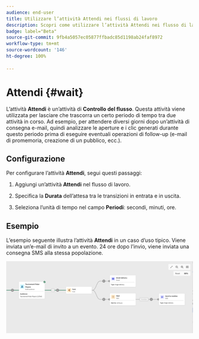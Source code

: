 ```yaml
---
audience: end-user
title: Utilizzare l’attività Attendi nei flussi di lavoro
description: Scopri come utilizzare l’attività Attendi nei flusso di lavoro
badge: label="Beta"
source-git-commit: 9fb4a5057ec05877ffbadc85d1198ab24faf8972
workflow-type: tm+mt
source-wordcount: '146'
ht-degree: 100%

---
```



# Attendi {#wait}

L’attività **Attendi** è un’attività di **Controllo del flusso**. Questa attività viene utilizzata per lasciare che trascorra un certo periodo di tempo tra due attività in corso. Ad esempio, per attendere diversi giorni dopo un’attività di consegna e-mail, quindi analizzare le aperture e i clic generati durante questo periodo prima di eseguire eventuali operazioni di follow-up (e-mail di promemoria, creazione di un pubblico, ecc.).

## Configurazione

Per configurare l’attività **Attendi**, segui questi passaggi:

1. Aggiungi un’attività **Attendi** nel flusso di lavoro.

1. Specifica la **Durata** dell’attesa tra le transizioni in entrata e in uscita.

1. Seleziona l’unità di tempo nel campo **Periodi**: secondi, minuti, ore.

## Esempio

L’esempio seguente illustra l’attività **Attendi** in un caso d’uso tipico. Viene inviata un’e-mail di invito a un evento. 24 ore dopo l’invio, viene inviata una consegna SMS alla stessa popolazione.

![](../assets/workflow-wait-example.png)
